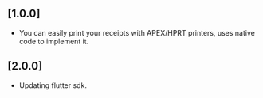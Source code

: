 ## [1.0.0]

* You can easily print your receipts with APEX/HPRT printers, uses native code to implement it.

## [2.0.0]

* Updating flutter sdk.